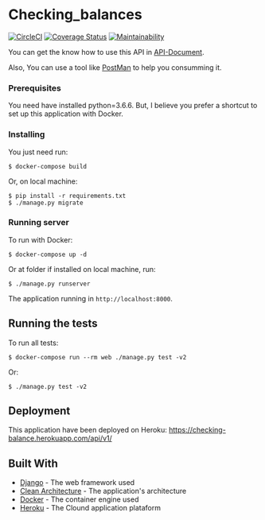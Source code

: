 # Checking_balances

[![CircleCI](https://circleci.com/gh/paulovb/checking_balances.svg?style=svg)](https://circleci.com/gh/paulovb/checking_balances)
[![Coverage Status](https://coveralls.io/repos/github/paulovb/checking_balances/badge.svg?branch=master)](https://coveralls.io/github/paulovb/checking_balances?branch=master)
[![Maintainability](https://api.codeclimate.com/v1/badges/2eea4129cc9187d3dac6/maintainability)](https://codeclimate.com/github/paulovb/checking_balances/maintainability)

You can get the know how to use this API in [API-Document](API-Document.md).

Also, You can use a tool like [PostMan](https://www.getpostman.com/) to help you consumming it.

### Prerequisites

You need have installed python=3.6.6.
But, I believe you prefer a shortcut to set up this application with Docker.

### Installing

You just need run:

```
$ docker-compose build
```

Or, on local machine:
```
$ pip install -r requirements.txt
$ ./manage.py migrate
```

### Running server

To run with Docker:
```
$ docker-compose up -d
```

Or at folder if installed on local machine, run:
```
$ ./manage.py runserver
```

The application running in `http://localhost:8000`.

## Running the tests

To run all tests:
```
$ docker-compose run --rm web ./manage.py test -v2
```

Or:
```
$ ./manage.py test -v2
```

## Deployment

This application have been deployed on Heroku: https://checking-balance.herokuapp.com/api/v1/

## Built With

* [Django](https://www.djangoproject.com/) - The web framework used
* [Clean Architecture](https://8thlight.com/blog/uncle-bob/2012/08/13/the-clean-architecture.html) - The application's architecture
* [Docker](https://www.docker.com/) - The container engine used
* [Heroku](https://www.heroku.com/) - The Clound application plataform
